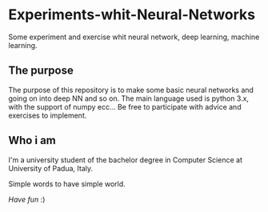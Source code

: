 # Experiments-whit-Neural-Networks
Some experiment and exercise whit neural network, deep learning, machine learning. 

## The purpose
The purpose of this repository is to make some basic neural networks and going on into deep NN and so on. 
The main language used is python 3.x, with the support of numpy ecc... 
Be free to participate with advice and exercises to implement.

## Who i am

I'm a university student of the bachelor degree in Computer Science at University of Padua, Italy.

Simple words to have simple world. 

*Have fun* :) 
